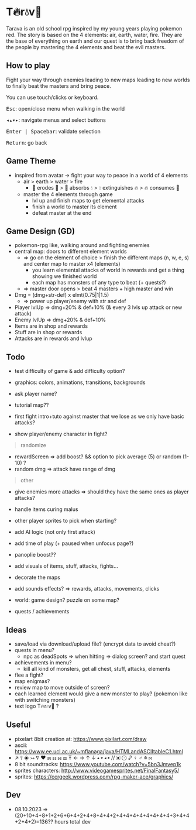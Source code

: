 # T🔥r💧v🍃

Tarava is an old school rpg inspired by my young years playing pokemon red. The story is based on the 4 elements: air, earth, water, fire. They are the base of everything on earth and our quest is to bring back freedom of the people by mastering the 4 elements and beat the evil masters.

## How to play

<p>Fight your way through enemies leading to new maps leading to new worlds to finally beat the masters and bring peace.</p>
<p>You can use touch/clicks or keyboard.</p>
<p><kbd>Esc</kbd>: open/close menu when walking in the world</p>
<p><kbd>◂▴▾▸</kbd>: navigate menus and select buttons</p>
<p><kbd>Enter | Spacebar</kbd>: validate selection</p>
<p><kbd>Return</kbd>: go back</p>

## Game Theme

- inspired from avatar -> fight your way to peace in a world of 4 elements
  - air > earth > water > fire
    - 💨 erodes 🍃 > 🍃 absorbs 💧 > 💧 extinguishes 🔥 > 🔥 consumes 💨
  - master the 4 elements through game
    - lvl up and finish maps to get elemental attacks
    - finish a world to master its element
    - defeat master at the end

## Game Design (GD)

- pokemon-rpg like, walking around and fighting enemies
- central map: doors to different element worlds
  - => go on the element of choice > finish the different maps (n, w, e, s) and center map to master x4 (elements)
    - you learn elemental attacks of world in rewards and get a thing showing we finished world
    - each map has monsters of any type to beat (+ quests?)
  - => master door opens > beat 4 masters + high master and win
- Dmg = (dmg+str-def) x elmt(0.75|1|1.5)
  - => power up player/enemy with str and def
- Player lvlUp => dmg+20% & def+10% (& every 3 lvls up attack or new attack)
- Enemy lvlUp => dmg+20% & def+10%
- Items are in shop and rewards
- Stuff are in shop or rewards
- Attacks are in rewards and lvlup

## Todo

- test difficulty of game & add difficulty option?
- graphics: colors, animations, transitions, backgrounds

- ask player name?
- tutorial map??
- first fight intro+tuto against master that we lose as we only have basic attacks?

- show player/enemy character in fight?

> randomize

- rewardScreen => add boost? && option to pick average (5) or random (1-10) ?
- random dmg => attack have range of dmg

> other

- give enemies more attacks => should they have the same ones as player attacks?
- handle items curing malus

- other player sprites to pick when starting?
- add AI logic (not only first attack)
- add time of play (+ paused when unfocus page?)
- panoplie boost??

- add visuals of items, stuff, attacks, fights...
- decorate the maps
- add sounds effects? => rewards, attacks, movements, clicks

- world: game design? puzzle on some map?
- quests / achievements

## Ideas

- save/load via download/upload file? (encrypt data to avoid cheat?)
- quests in menu?
  - npc as deadSpots => when hitting => dialog screen? and start quest
- achievements in menu?
  - kill all kind of monsters, get all chest, stuff, attacks, elements
- flee a fight?
- map enigmas?
- review map to move outside of screen?
- each learned element would give a new monster to play? (pokemon like with switching monsters)
- text logo T🔥r💧v🍃 ?

## Useful

- pixelart 8bit creation at: https://www.pixilart.com/draw
- ascii: https://www.ee.ucl.ac.uk/~mflanaga/java/HTMLandASCIItableC1.html
- ↗ ⫯ ◈ ↣ ∇ ♥ ☴ ☷ ☵ ☲ Ŧ ← → ↑ ↓ ▴ ▾ ◂ ▸ // ▣ ⨀ ♪ ♀ ♂ ✠ ⋈
- 8 bit soundtracks: https://www.youtube.com/watch?v=5bn3Jmvep1k
- sprites characters: http://www.videogamesprites.net/FinalFantasy5/
- sprites: https://ccrgeek.wordpress.com/rpg-maker-ace/graphics/

## Dev

- 08.10.2023 => (20+10+4+8+1+2+6+6+4+2+4+8+4+4+2+4+4+4+4+4+4+4+4+3+4+4+2+4+2)=136?? hours total dev
